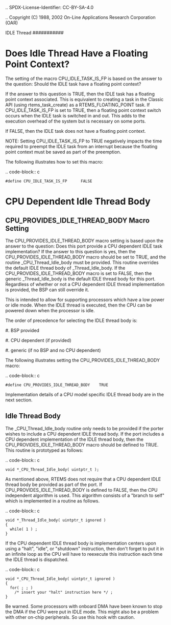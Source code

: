 .. SPDX-License-Identifier: CC-BY-SA-4.0

.. Copyright (C) 1988, 2002 On-Line Applications Research Corporation (OAR)

IDLE Thread
###########

Does Idle Thread Have a Floating Point Context?
===============================================

The setting of the macro CPU_IDLE_TASK_IS_FP is based on the answer to the
question:  Should the IDLE task have a floating point context?

If the answer to this question is TRUE, then the IDLE task has a floating
point context associated.  This is equivalent to creating a task in the
Classic API (using rtems_task_create) as a RTEMS_FLOATING_POINT task. If
CPU_IDLE_TASK_IS_FP is set to TRUE, then a floating point context switch
occurs when the IDLE task is switched in and out.  This adds to the
execution overhead of the system but is necessary on some ports.

If FALSE, then the IDLE task does not have a floating point context.

NOTE: Setting CPU_IDLE_TASK_IS_FP to TRUE negatively impacts the time
required to preempt the IDLE task from an interrupt because the floating
point context must be saved as part of the preemption.

The following illustrates how to set this macro:

.. code-block:: c

    #define CPU_IDLE_TASK_IS_FP      FALSE

CPU Dependent Idle Thread Body
==============================

CPU_PROVIDES_IDLE_THREAD_BODY Macro Setting
-------------------------------------------

The CPU_PROVIDES_IDLE_THREAD_BODY macro setting is based upon the answer
to the question:  Does this port provide a CPU dependent IDLE task
implementation?  If the answer to this question is yes, then the
CPU_PROVIDES_IDLE_THREAD_BODY macro should be set to TRUE, and the routine
_CPU_Thread_Idle_body must be provided.  This routine overrides the
default IDLE thread body of _Thread_Idle_body.  If the
CPU_PROVIDES_IDLE_THREAD_BODY macro is set to FALSE, then the generic
_Thread_Idle_body is the default IDLE thread body for this port.
Regardless of whether or not a CPU dependent IDLE thread implementation is
provided, the BSP can still override it.

This is intended to allow for supporting processors which have a low power
or idle mode.  When the IDLE thread is executed, then the CPU can be
powered down when the processor is idle.

The order of precedence for selecting the IDLE thread body is:

#. BSP provided

#. CPU dependent (if provided)

#. generic (if no BSP and no CPU dependent)

The following illustrates setting the CPU_PROVIDES_IDLE_THREAD_BODY macro:

.. code-block:: c

    #define CPU_PROVIDES_IDLE_THREAD_BODY    TRUE

Implementation details of a CPU model specific IDLE thread body are in the
next section.

Idle Thread Body
----------------

The _CPU_Thread_Idle_body routine only needs to be provided if the porter
wishes to include a CPU dependent IDLE thread body.  If the port includes
a CPU dependent implementation of the IDLE thread body, then the
CPU_PROVIDES_IDLE_THREAD_BODY macro should be defined to TRUE.  This
routine is prototyped as follows:

.. code-block:: c

    void *_CPU_Thread_Idle_body( uintptr_t );

As mentioned above, RTEMS does not require that a CPU dependent IDLE
thread body be provided as part of the port.  If
CPU_PROVIDES_IDLE_THREAD_BODY is defined to FALSE, then the CPU
independent algorithm is used.  This algorithm consists of a "branch to
self" which is implemented in a routine as follows.

.. code-block:: c

    void *_Thread_Idle_body( uintptr_t ignored )
    {
      while( 1 ) ;
    }

If the CPU dependent IDLE thread body is implementation centers upon using
a "halt", "idle", or "shutdown" instruction, then don't forget to put it
in an infinite loop as the CPU will have to reexecute this instruction
each time the IDLE thread is dispatched.

.. code-block:: c

    void *_CPU_Thread_Idle_body( uintptr_t ignored )
    {
      for( ; ; )
        /* insert your "halt" instruction here */ ;
    }

Be warned. Some processors with onboard DMA have been known to stop the
DMA if the CPU were put in IDLE mode.  This might also be a problem with
other on-chip peripherals.  So use this hook with caution.

